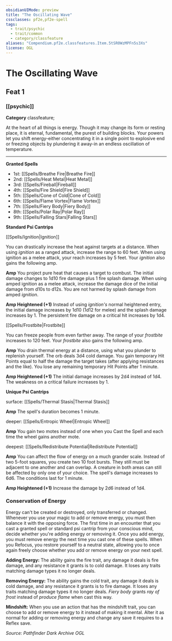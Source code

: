 ```yaml
---
obsidianUIMode: preview
title: "The Oscillating Wave"
cssclasses: pf2e,pf2e-spell
tags:
  - trait/psychic
  - trait/common
  - category/classfeature
aliases: "Compendium.pf2e.classfeatures.Item.5tSR0WzMPFn5s3Xs"
license: OGL
---
```

# The Oscillating Wave
## Feat 1
### [[psychic]]

**Category** classfeature; 




At the heart of all things is energy. Though it may change its form or resting place, it is eternal, fundamental, the purest of building blocks. Your powers let you shift energy-either concentrating it in a single point to explosive end or freezing objects by plundering it away-in an endless oscillation of temperature.

* * *

**Granted Spells**

*   1st: [[Spells/Breathe Fire|Breathe Fire]]
*   2nd: [[Spells/Heat Metal|Heat Metal]]
*   3rd: [[Spells/Fireball|Fireball]]
*   4th: [[Spells/Fire Shield|Fire Shield]]
*   5th: [[Spells/Cone of Cold|Cone of Cold]]
*   6th: [[Spells/Flame Vortex|Flame Vortex]]
*   7th: [[Spells/Fiery Body|Fiery Body]]
*   8th: [[Spells/Polar Ray|Polar Ray]]
*   9th: [[Spells/Falling Stars|Falling Stars]]

**Standard Psi Cantrips**

[[Spells/Ignition|Ignition]]

You can drastically increase the heat against targets at a distance. When using _ignition_ as a ranged attack, increase the range to 60 feet. When using ignition as a melee attack, your reach increases by 5 feet. Your _ignition_ also gains the following amp.

**Amp** You project pure heat that causes a target to combust. The initial damage changes to 1d10 fire damage plus 1 fire splash damage. When using amped ignition as a melee attack, increase the damage dice of the initial damage from d10s to d12s. You are not harmed by splash damage from amped _ignition_.

**Amp Heightened (+1)** Instead of using _ignition's_ normal heightened entry, the initial damage increases by 1d10 (1d12 for melee) and the splash damage increases by 1. The persistent fire damage on a critical hit increases by 1d4.

[[Spells/Frostbite|Frostbite]]

You can freeze people from even farther away. The range of your _frostbite_ increases to 120 feet. Your _frostbite_ also gains the following amp.

**Amp** You drain thermal energy at a distance, using what you plunder to replenish yourself. The orb deals 3d4 cold damage. You gain temporary Hit Points equal to half the damage the target takes (after applying resistances and the like). You lose any remaining temporary Hit Points after 1 minute.

**Amp Heightened (+1)** The initial damage increases by 2d4 instead of 1d4. The weakness on a critical failure increases by 1.

**Unique Psi Cantrips**

surface: [[Spells/Thermal Stasis|Thermal Stasis]]

**Amp** The spell's duration becomes 1 minute.

deeper: [[Spells/Entropic Wheel|Entropic Wheel]]

**Amp** You gain two motes instead of one when you Cast the Spell and each time the wheel gains another mote.

deepest: [[Spells/Redistribute Potential|Redistribute Potential]]

**Amp** You can affect the flow of energy on a much grander scale. Instead of two 5-foot squares, you create two 10 foot bursts. They still must be adjacent to one another and can overlap. A creature in both areas can still be affected by only one of your choice. The spell's damage increases to 6d6. The conditions last for 1 minute.

**Amp Heightened (+1)** Increase the damage by 2d6 instead of 1d4.

### **Conservation of Energy**

Energy can't be created or destroyed, only transferred or changed. Whenever you use your magic to add or remove energy, you must then balance it with the opposing force. The first time in an encounter that you cast a granted spell or standard psi cantrip from your conscious mind, decide whether you're adding energy or removing it. Once you add energy, you must remove energy the next time you cast one of these spells. When you Refocus, you restore yourself to a neutral state, allowing you to once again freely choose whether you add or remove energy on your next spell.

**Adding Energy:** The ability gains the fire trait, any damage it deals is fire damage, and any resistance it grants is to cold damage. It loses any traits matching damage types it no longer deals.

**Removing Energy:** The ability gains the cold trait, any damage it deals is cold damage, and any resistance it grants is to fire damage. It loses any traits matching damage types it no longer deals. _Fiery body_ grants _ray of frost_ instead of _produce flame_ when cast this way.

**Mindshift:** When you use an action that has the mindshift trait, you can choose to add or remove energy to it instead of making it mental. Alter it as normal for adding or removing energy and change any save it requires to a Reflex save.

*Source: Pathfinder Dark Archive*
*OGL*